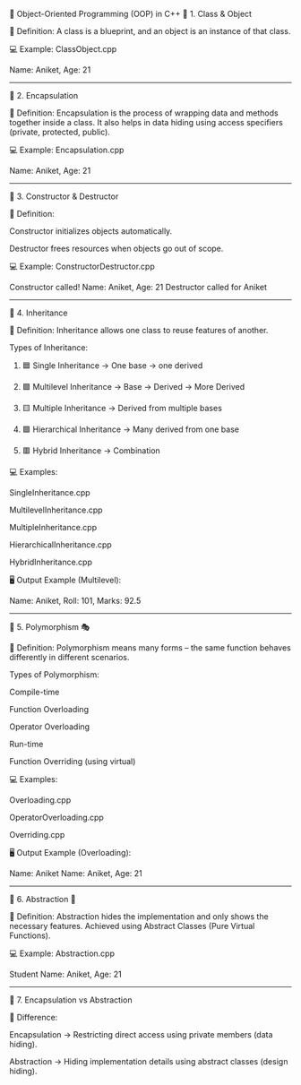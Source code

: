 
🌟 Object-Oriented Programming (OOP) in C++
🔹 1. Class & Object

📖 Definition: A class is a blueprint, and an object is an instance of that class.

💻 Example: ClassObject.cpp

Name: Aniket, Age: 21


---

🔹 2. Encapsulation

📖 Definition: Encapsulation is the process of wrapping data and methods together inside a class. It also helps in data hiding using access specifiers (private, protected, public).

💻 Example: Encapsulation.cpp

Name: Aniket, Age: 21


---

🔹 3. Constructor & Destructor

📖 Definition:

Constructor initializes objects automatically.

Destructor frees resources when objects go out of scope.


💻 Example: ConstructorDestructor.cpp

Constructor called!
Name: Aniket, Age: 21
Destructor called for Aniket


---

🔹 4. Inheritance

📖 Definition: Inheritance allows one class to reuse features of another.

Types of Inheritance:

1. 🟦 Single Inheritance → One base → one derived


2. 🟪 Multilevel Inheritance → Base → Derived → More Derived


3. 🟨 Multiple Inheritance → Derived from multiple bases


4. 🟩 Hierarchical Inheritance → Many derived from one base


5. 🟥 Hybrid Inheritance → Combination



💻 Examples:

SingleInheritance.cpp

MultilevelInheritance.cpp

MultipleInheritance.cpp

HierarchicalInheritance.cpp

HybridInheritance.cpp


🖥️ Output Example (Multilevel):

Name: Aniket, Roll: 101, Marks: 92.5


---

🔹 5. Polymorphism 🎭

📖 Definition: Polymorphism means many forms – the same function behaves differently in different scenarios.

Types of Polymorphism:

Compile-time

Function Overloading

Operator Overloading


Run-time

Function Overriding (using virtual)



💻 Examples:

Overloading.cpp

OperatorOverloading.cpp

Overriding.cpp


🖥️ Output Example (Overloading):

Name: Aniket
Name: Aniket, Age: 21


---

🔹 6. Abstraction 🎯

📖 Definition: Abstraction hides the implementation and only shows the necessary features.
Achieved using Abstract Classes (Pure Virtual Functions).

💻 Example: Abstraction.cpp

Student Name: Aniket, Age: 21


---

🔹 7. Encapsulation vs Abstraction

📖 Difference:

Encapsulation → Restricting direct access using private members (data hiding).

Abstraction → Hiding implementation details using abstract classes (design hiding).

